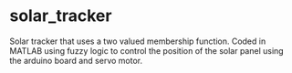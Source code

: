 # solar_tracker
Solar tracker that uses a two valued membership function. Coded in MATLAB using fuzzy logic to control the position of the solar panel using the arduino board and servo motor.
